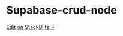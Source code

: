 # Supabase-crud-node

[Edit on StackBlitz ⚡️](https://stackblitz.com/edit/stackblitz-starters-nuvlok)